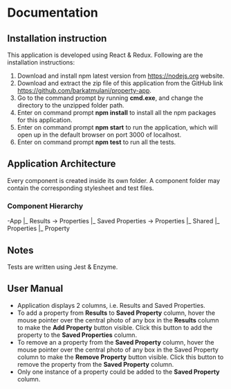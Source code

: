 # Documentation

## Installation instruction

This application is developed using React & Redux. Following are the installation instructions:

1. Download and install npm latest version from https://nodejs.org website.
2. Download and extract the zip file of this application from the GitHub link https://github.com/barkatmulani/property-app.
3. Go to the command prompt by running **cmd.exe**, and change the directory to the unzipped folder path.
4. Enter on command prompt **npm install** to install all the npm packages for this application.
5. Enter on command prompt **npm start** to run the application, which will open up in the default browser on port 3000 of localhost.
6. Enter on command prompt **npm test** to run all the tests.

## Application Architecture

Every component is created inside its own folder. A component folder may contain the corresponding stylesheet and test files.

### Component Hierarchy
-App
   |_ Results -> Properties
   |_ Saved Properties -> Properties
   |_ Shared
      |_ Properties
         |_ Property

## Notes
Tests are written using Jest & Enzyme.


## User Manual

- Application displays 2 columns, i.e. Results and Saved Properties.
- To add a property from **Results** to **Saved Property** column, hover the mouse pointer over the central photo of any box in the **Results** column to make the **Add Property** button visible. Click this button to add the property to the **Saved Properties** column.
- To remove an a property from the **Saved Property** column, hover the mouse pointer over the central photo of any box in the Saved Property column to make the **Remove Property** button visible. Click this button to remove the property from the **Saved Property** column.
- Only one instance of a property could be added to the **Saved Property** column.
